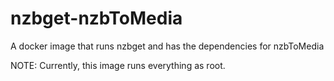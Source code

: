 # nzbget-nzbToMedia
A docker image that runs nzbget and has the dependencies for nzbToMedia

NOTE: Currently, this image runs everything as root. 
